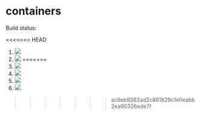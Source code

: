 # containers

Build status:

<<<<<<< HEAD
1. [![](https://github.com/elissayz/containers/workflows/tests-fibonacci/badge.svg)](https://github.com/elissayz/containers/actions?query=workflow%3Atests-fibonacci)
1. [![](https://github.com/elissayz/containers/workflows/tests-range/badge.svg)](https://github.com/elissayz/containers/actions?query=workflow%3Atests-range)
=======
1. [![](https://github.com/elissayz/containers/workflows/tests-fibonacci/badge.svg)](https://github.com/elissayz/containers/actions?query=workflow%3Atests-fibonacci)
1. [![](https://github.com/elissayz/containers/workflows/tests-range/badge.svg)](https://github.com/elissayz/containers/actions?query=workflow%3Atests-range)
1. [![](https://github.com/elissayz/containers/workflows/tests-BST/badge.svg)](https://github.com/elissayz/containers/actions?query=workflow%3Atests-BST)
1. [![](https://github.com/elissayz/containers/workflows/tests-BinaryTree/badge.svg)](https://github.com/elissayz/containers/actions?query=workflow%3Atests-BinaryTree)
>>>>>>> ac6eb9262ad2c861829c1e0eabb2ea90326ede7f
